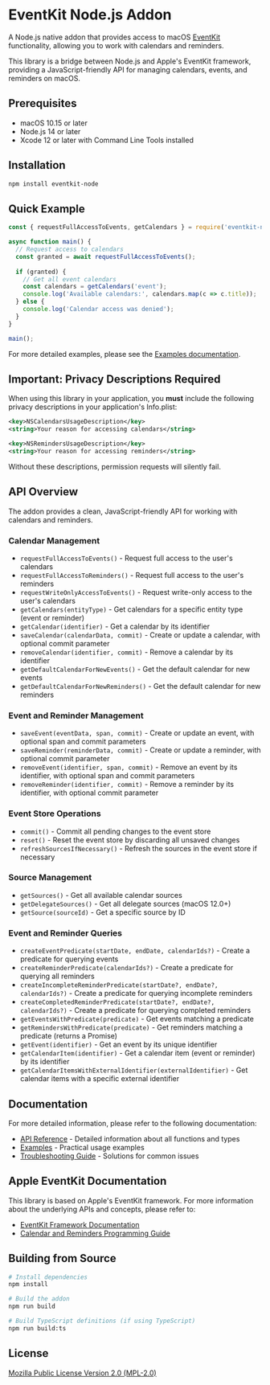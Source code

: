 # EventKit Node.js Addon

A Node.js native addon that provides access to macOS [EventKit](https://developer.apple.com/documentation/eventkit) functionality, allowing you to work with calendars and reminders.

This library is a bridge between Node.js and Apple's EventKit framework, providing a JavaScript-friendly API for managing calendars, events, and reminders on macOS.

## Prerequisites

- macOS 10.15 or later
- Node.js 14 or later
- Xcode 12 or later with Command Line Tools installed

## Installation

```bash
npm install eventkit-node
```

## Quick Example

```javascript
const { requestFullAccessToEvents, getCalendars } = require('eventkit-node');

async function main() {
  // Request access to calendars
  const granted = await requestFullAccessToEvents();
  
  if (granted) {
    // Get all event calendars
    const calendars = getCalendars('event');
    console.log('Available calendars:', calendars.map(c => c.title));
  } else {
    console.log('Calendar access was denied');
  }
}

main();
```

For more detailed examples, please see the [Examples documentation](docs/examples.md).

## Important: Privacy Descriptions Required

When using this library in your application, you **must** include the following privacy descriptions in your application's Info.plist:

```xml
<key>NSCalendarsUsageDescription</key>
<string>Your reason for accessing calendars</string>

<key>NSRemindersUsageDescription</key>
<string>Your reason for accessing reminders</string>
```

Without these descriptions, permission requests will silently fail.

## API Overview

The addon provides a clean, JavaScript-friendly API for working with calendars and reminders.

### Calendar Management

- `requestFullAccessToEvents()` - Request full access to the user's calendars
- `requestFullAccessToReminders()` - Request full access to the user's reminders
- `requestWriteOnlyAccessToEvents()` - Request write-only access to the user's calendars
- `getCalendars(entityType)` - Get calendars for a specific entity type (event or reminder)
- `getCalendar(identifier)` - Get a calendar by its identifier
- `saveCalendar(calendarData, commit)` - Create or update a calendar, with optional commit parameter
- `removeCalendar(identifier, commit)` - Remove a calendar by its identifier
- `getDefaultCalendarForNewEvents()` - Get the default calendar for new events
- `getDefaultCalendarForNewReminders()` - Get the default calendar for new reminders

### Event and Reminder Management

- `saveEvent(eventData, span, commit)` - Create or update an event, with optional span and commit parameters
- `saveReminder(reminderData, commit)` - Create or update a reminder, with optional commit parameter
- `removeEvent(identifier, span, commit)` - Remove an event by its identifier, with optional span and commit parameters
- `removeReminder(identifier, commit)` - Remove a reminder by its identifier, with optional commit parameter

### Event Store Operations

- `commit()` - Commit all pending changes to the event store
- `reset()` - Reset the event store by discarding all unsaved changes
- `refreshSourcesIfNecessary()` - Refresh the sources in the event store if necessary

### Source Management

- `getSources()` - Get all available calendar sources
- `getDelegateSources()` - Get all delegate sources (macOS 12.0+)
- `getSource(sourceId)` - Get a specific source by ID

### Event and Reminder Queries

- `createEventPredicate(startDate, endDate, calendarIds?)` - Create a predicate for querying events
- `createReminderPredicate(calendarIds?)` - Create a predicate for querying all reminders
- `createIncompleteReminderPredicate(startDate?, endDate?, calendarIds?)` - Create a predicate for querying incomplete reminders
- `createCompletedReminderPredicate(startDate?, endDate?, calendarIds?)` - Create a predicate for querying completed reminders
- `getEventsWithPredicate(predicate)` - Get events matching a predicate
- `getRemindersWithPredicate(predicate)` - Get reminders matching a predicate (returns a Promise)
- `getEvent(identifier)` - Get an event by its unique identifier
- `getCalendarItem(identifier)` - Get a calendar item (event or reminder) by its identifier
- `getCalendarItemsWithExternalIdentifier(externalIdentifier)` - Get calendar items with a specific external identifier

## Documentation

For more detailed information, please refer to the following documentation:

- [API Reference](docs/api-reference.md) - Detailed information about all functions and types
- [Examples](docs/examples.md) - Practical usage examples
- [Troubleshooting Guide](docs/troubleshooting.md) - Solutions for common issues

## Apple EventKit Documentation

This library is based on Apple's EventKit framework. For more information about the underlying APIs and concepts, please refer to:

- [EventKit Framework Documentation](https://developer.apple.com/documentation/eventkit)
- [Calendar and Reminders Programming Guide](https://developer.apple.com/library/archive/documentation/DataManagement/Conceptual/EventKitProgGuide/Introduction/Introduction.html)

## Building from Source

```bash
# Install dependencies
npm install

# Build the addon
npm run build

# Build TypeScript definitions (if using TypeScript)
npm run build:ts
```

## License

[Mozilla Public License Version 2.0 (MPL-2.0)](LICENSE) 